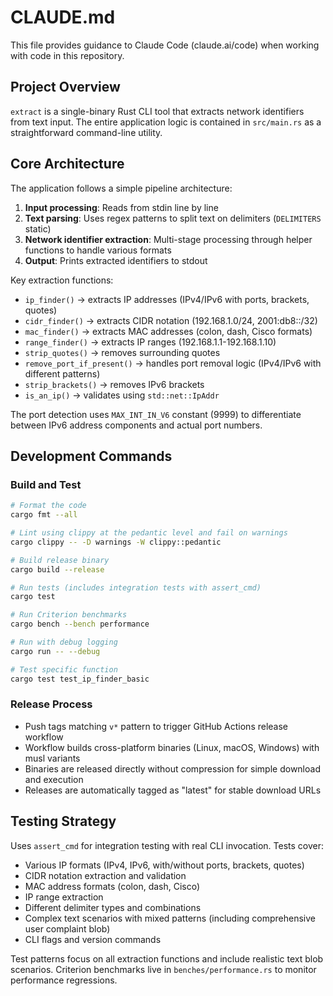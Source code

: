 # CLAUDE.md

This file provides guidance to Claude Code (claude.ai/code) when working with
code in this repository.

## Project Overview

`extract` is a single-binary Rust CLI tool that extracts network identifiers
from text input. The entire application logic is contained in `src/main.rs` as
a straightforward command-line utility.

## Core Architecture

The application follows a simple pipeline architecture:

1. **Input processing**: Reads from stdin line by line
2. **Text parsing**: Uses regex patterns to split text on delimiters
   (`DELIMITERS` static)
3. **Network identifier extraction**: Multi-stage processing through helper
   functions to handle various formats
4. **Output**: Prints extracted identifiers to stdout

Key extraction functions:

- `ip_finder()` → extracts IP addresses (IPv4/IPv6 with ports, brackets,
quotes)
- `cidr_finder()` → extracts CIDR notation (192.168.1.0/24, 2001:db8::/32)
- `mac_finder()` → extracts MAC addresses (colon, dash, Cisco formats)
- `range_finder()` → extracts IP ranges (192.168.1.1-192.168.1.10)
- `strip_quotes()` → removes surrounding quotes
- `remove_port_if_present()` → handles port removal logic (IPv4/IPv6 with
different patterns)
- `strip_brackets()` → removes IPv6 brackets
- `is_an_ip()` → validates using `std::net::IpAddr`

The port detection uses `MAX_INT_IN_V6` constant (9999) to differentiate
between IPv6 address components and actual port numbers.

## Development Commands

### Build and Test

```bash
# Format the code
cargo fmt --all

# Lint using clippy at the pedantic level and fail on warnings
cargo clippy -- -D warnings -W clippy::pedantic

# Build release binary
cargo build --release

# Run tests (includes integration tests with assert_cmd)
cargo test

# Run Criterion benchmarks
cargo bench --bench performance

# Run with debug logging
cargo run -- --debug

# Test specific function
cargo test test_ip_finder_basic
```

### Release Process

- Push tags matching `v*` pattern to trigger GitHub Actions release workflow
- Workflow builds cross-platform binaries (Linux, macOS, Windows) with musl variants
- Binaries are released directly without compression for simple download and execution
- Releases are automatically tagged as "latest" for stable download URLs

## Testing Strategy

Uses `assert_cmd` for integration testing with real CLI invocation. Tests cover:

- Various IP formats (IPv4, IPv6, with/without ports, brackets, quotes)
- CIDR notation extraction and validation
- MAC address formats (colon, dash, Cisco)
- IP range extraction
- Different delimiter types and combinations
- Complex text scenarios with mixed patterns (including comprehensive user
complaint blob)
- CLI flags and version commands

Test patterns focus on all extraction functions and include realistic text blob
scenarios. Criterion benchmarks live in `benches/performance.rs` to monitor
performance regressions.
